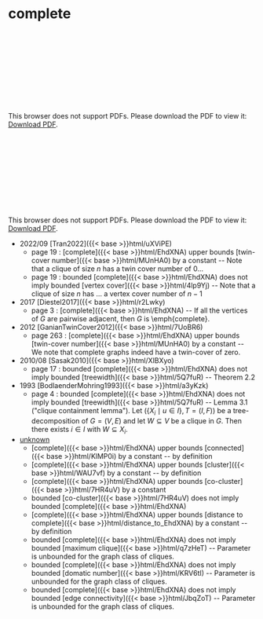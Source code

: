 # complete




<object data="../local_EhdXNA.pdf" type="application/pdf" width="100%" height="480px"><embed src="../local_EhdXNA.pdf"><p>This browser does not support PDFs. Please download the PDF to view it: <a href="../local_EhdXNA.pdf">Download PDF</a>.</p></embed></object>


<object data="../inclusions_EhdXNA.pdf" type="application/pdf" width="100%" height="480px"><embed src="../inclusions_EhdXNA.pdf"><p>This browser does not support PDFs. Please download the PDF to view it: <a href="../inclusions_EhdXNA.pdf">Download PDF</a>.</p></embed></object>

* 2022/09 [Tran2022]({{< base >}}html/uXViPE)
    * page 19 : [complete]({{< base >}}html/EhdXNA) upper bounds [twin-cover number]({{< base >}}html/MUnHA0) by a constant -- Note that a clique of size $n$ has a twin cover number of $0$...
    * page 19 : bounded [complete]({{< base >}}html/EhdXNA) does not imply bounded [vertex cover]({{< base >}}html/4lp9Yj) -- Note that a clique of size $n$ has ... a vertex cover number of $n-1$
* 2017 [Diestel2017]({{< base >}}html/r2Lwky)
    * page 3 : [complete]({{< base >}}html/EhdXNA) -- If all the vertices of $G$ are pairwise adjacent, then $G$ is \emph{complete}.
* 2012 [GanianTwinCover2012]({{< base >}}html/7UoBR6)
    * page 263 : [complete]({{< base >}}html/EhdXNA) upper bounds [twin-cover number]({{< base >}}html/MUnHA0) by a constant -- We note that complete graphs indeed have a twin-cover of zero.
* 2010/08 [Sasak2010]({{< base >}}html/XlBXyo)
    * page 17 : bounded [complete]({{< base >}}html/EhdXNA) does not imply bounded [treewidth]({{< base >}}html/5Q7fuR) -- Theorem 2.2
* 1993 [BodlaenderMohring1993]({{< base >}}html/a3yKzk)
    * page 4 : bounded [complete]({{< base >}}html/EhdXNA) does not imply bounded [treewidth]({{< base >}}html/5Q7fuR) -- Lemma 3.1 ("clique containment lemma"). Let $(\{X_i\mid u\in I\},T=(I,F))$ be a tree-decomposition of $G=(V,E)$ and let $W \subseteq V$ be a clique in $G$. Then there exists $i \in I$ with $W \subseteq X_i$.
*  [unknown](#)
    * [complete]({{< base >}}html/EhdXNA) upper bounds [connected]({{< base >}}html/KlMP0i) by a constant -- by definition
    * [complete]({{< base >}}html/EhdXNA) upper bounds [cluster]({{< base >}}html/WAU7vf) by a constant -- by definition
    * [complete]({{< base >}}html/EhdXNA) upper bounds [co-cluster]({{< base >}}html/7HR4uV) by a constant
    * bounded [co-cluster]({{< base >}}html/7HR4uV) does not imply bounded [complete]({{< base >}}html/EhdXNA)
    * [complete]({{< base >}}html/EhdXNA) upper bounds [distance to complete]({{< base >}}html/distance_to_EhdXNA) by a constant -- by definition
    * bounded [complete]({{< base >}}html/EhdXNA) does not imply bounded [maximum clique]({{< base >}}html/q7zHeT) -- Parameter is unbounded for the graph class of cliques.
    * bounded [complete]({{< base >}}html/EhdXNA) does not imply bounded [domatic number]({{< base >}}html/KRV6tI) -- Parameter is unbounded for the graph class of cliques.
    * bounded [complete]({{< base >}}html/EhdXNA) does not imply bounded [edge connectivity]({{< base >}}html/JbqZoT) -- Parameter is unbounded for the graph class of cliques.
